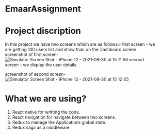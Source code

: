 # EmaarAssignment

# Project discription
  In this project we have two screens which are as follows:- 
  first screen - we are getting 100 users list and show than on the Dashboard screen 
  screenshot of first screen-
  ![Simulator Screen Shot - iPhone 12 - 2021-08-30 at 15 11 56](https://user-images.githubusercontent.com/30750386/131320256-a6ed4325-aadc-406a-b11f-ebceda1fe76e.png)
  second screen - we display the user details.
  
  screenshot of second screen-
  ![Simulator Screen Shot - iPhone 12 - 2021-08-30 at 15 12 05](https://user-images.githubusercontent.com/30750386/131320338-ebbd3ad4-a797-454c-a7c9-be6be5643738.png)

 # What we are using?
  1. React native for writting the code.
  2. React navigation for navigate between two screens.
  3. Redux to manage the Applications global state.
  4. Redux saga as a middleware
